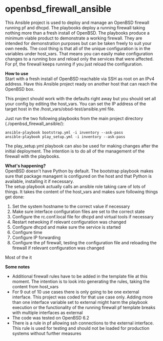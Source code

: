 # openbsd_firewall_ansible  
This Ansible project is used to deploy and manage an OpenBSD firewall running pf and dhcpd. The playbooks deploy a running firewall taking nothing more than a fresh install of OpenBSD. The playbooks produce a minimum viable product to demonstrate a working firewall. They are intended for demonstration purposes but can be taken freely to suit your own needs. The cool thing is that all of the unique configuration is in the variables under host_vars. That means you can easily make configuration changes to a running box and reload only the services that were affected. For pf, the firewall keeps running if you just reload the configuration.

**How to use**  
Start with a fresh install of OpenBSD reachable via SSH as root on an IPv4 address. Have this Ansible project ready on another host that can reach the OpenBSD box.

This project should work with the defaults right away but you should set all your config by editing the host_vars. You can set the IP address of the target host in the /host_vars/obsd-test/ansible.yml file.

Just run the two following playbooks from the main project directory (./openbsd_firewall_ansible/):
```
ansible-playbook bootstrap.yml -i inventory --ask-pass
ansible-playbook play_setup.yml -i inventory --ask-pass
```
The play_setup.yml playbook can also be used for making changes after the initial deployment. The intention is to do all of the management of the firewall with the playbooks.

**What's happening?**  
OpenBSD doesn't have Python by default. The bootstrap playbook makes sure that package managent is configured on the host and that Python is available, installing it if necessary.  
The setup playbook actually calls an ansible role taking care of lots of things. It takes the content of the host_vars and makes sure following things get done:
1. Set the system hostname to the correct value if necessary
2. Make sure interface configuration files are set to the correct state
3. Configure the rc.conf.local file for dhcpd and virtual tools if necessary
4. Restart netwoking if relevant configuration was changed
5. Configure dhcpd and make sure the service is started
6. Configure time
7. Configure IP forwarding
8. Configure the pf firewall, testing the configuration file and reloading the firewall if relevant configuration was changed

Most of the it

**Some notes**  
* Additional firewall rules have to be added in the template file at this moment. The intention is to look into generating the rules, taking the content from host_vars
* For 9 out of 10 use cases there is only going to be one external interface. This project was coded for that use case only. Adding more than one interface variable set to external might harm the playbook execution or the functionality of the running firewall
pf template breaks with multiple interfaces as external
* The code was tested on OpenBSD 6.2
* There is a rule in pf allowing ssh connections to the external interface. This rule is used for testing and should not be loaded for production systems without further measures
